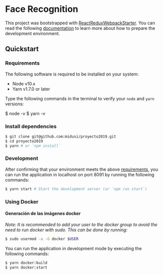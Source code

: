 # Face Recognition

This project was bootstrapped with [ReactReduxWebpackStarter](https://github.com/ulises-jeremias/react-redux-webpack-starter). You can read the following [documentation](https://github.com/ulises-jeremias/react-redux-webpack-starter/blob/master/README.md) to learn more about how to prepare the development environment.

## Quickstart

### Requirements

The following software is required to be installed on your system:

-   Node v10.x
-   Yarn v1.7.0 or later

Type the following commands in the terminal to verify your `node` and `yarn` versions:

$ node -v
$ yarn -v

### Install dependencies

```bash
$ git clone git@github.com:midusi/proyecto2019.git
$ cd proyecto2019
$ yarn # or `npm install`
```

### Development

After confirming that your environment meets the above [requirements](#requirements),
you can run the application in localhost on port 8091 by running the following commands:

```bash
$ yarn start # Start the development server (or `npm run start`)
```

### Using Docker

#### Generación de las imágenes docker

_Note: It is recommended to add your user to the docker group to avoid the need to run docker with sudo. This can be done by running:_

```bash
$ sudo usermod -a -G docker $USER
```

You can run the application in development mode by executing the following commands:

```bash
$ yarn docker:build
$ yarn docker:start
```
